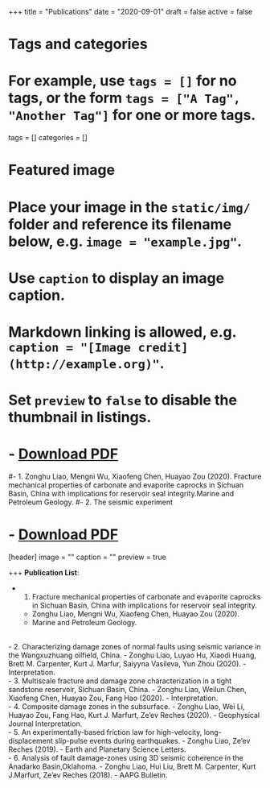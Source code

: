 +++
title = "Publications"
date = "2020-09-01"
draft = false
active = false

# Tags and categories
# For example, use `tags = []` for no tags, or the form `tags = ["A Tag", "Another Tag"]` for one or more tags.
tags = []
categories = []

# Featured image
# Place your image in the `static/img/` folder and reference its filename below, e.g. `image = "example.jpg"`.
# Use `caption` to display an image caption.
#   Markdown linking is allowed, e.g. `caption = "[Image credit](http://example.org)"`.
# Set `preview` to `false` to disable the thumbnail in listings.
#    - <a href="../Lecture 1. Introduction.pdf">Download PDF</a>
#- 1. Zonghu Liao, Mengni Wu, Xiaofeng Chen, Huayao Zou (2020). Fracture mechanical properties of carbonate and evaporite caprocks in Sichuan Basin, China with implications for reservoir seal integrity.Marine and Petroleum Geology.
#- 2. The seismic experiment
#    - <a href="../Lecture 2. The seismic experiment.pdf">Download PDF</a>
[header]
image = ""
caption = ""
preview = true

+++
__Publication List__:

- 1. Fracture mechanical properties of carbonate and evaporite caprocks in Sichuan Basin, China with implications for reservoir seal integrity.
    - Zonghu Liao, Mengni Wu, Xiaofeng Chen, Huayao Zou (2020).
    - Marine and Petroleum Geology.
<br/>    
- 2. Characterizing damage zones of normal faults using seismic variance in the Wangxuzhuang oilfield, China.
    - Zonghu Liao, Luyao Hu, Xiaodi Huang, Brett M. Carpenter, Kurt J. Marfur, Saiyyna Vasileva, Yun Zhou (2020).
    - Interpretation.
<br/>    
- 3. Multiscale fracture and damage zone characterization in a tight sandstone reservoir, Sichuan Basin, China.
    - Zonghu Liao, Weilun Chen, Xiaofeng Chen, Huayao Zou, Fang Hao (2020).
    - Interpretation.
<br/>    
- 4. Composite damage zones in the subsurface.
    - Zonghu Liao, Wei Li, Huayao Zou, Fang Hao, Kurt J. Marfurt, Ze’ev Reches (2020).
    - Geophysical Journal Interpretation.
<br/>     
- 5. An experimentally-based friction law for high-velocity, long-displacement slip-pulse events during earthquakes.
    - Zonghu Liao, Ze’ev Reches (2019).
    - Earth and Planetary Science Letters.
<br/>     
- 6. Analysis of fault damage-zones using 3D seismic coherence in the Anadarko Basin,Oklahoma. 
    - Zonghu Liao, Hui Liu, Brett M. Carpenter, Kurt J.Marfurt, Ze’ev Reches (2018).
    - AAPG Bulletin.   



